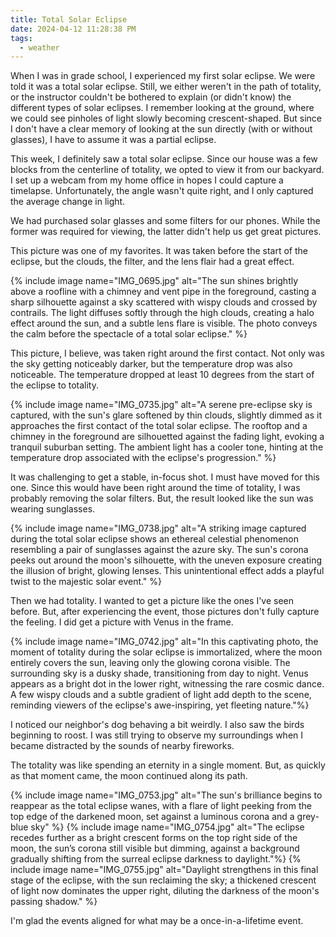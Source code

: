 ```yaml
---
title: Total Solar Eclipse
date: 2024-04-12 11:28:38 PM
tags:
  - weather
---
```


When I was in grade school, I experienced my first solar eclipse. We were told it was a total solar eclipse. Still, we either weren't in the path of totality, or the instructor couldn't be bothered to explain (or didn't know) the different types of solar eclipses. I remember looking at the ground, where we could see pinholes of light slowly becoming crescent-shaped. But since I don't have a clear memory of looking at the sun directly (with or without glasses), I have to assume it was a partial eclipse.

This week, I definitely saw a total solar eclipse. Since our house was a few blocks from the centerline of totality, we opted to view it from our backyard. I set up a webcam from my home office in hopes I could capture a timelapse. Unfortunately, the angle wasn't quite right, and I only captured the average change in light.

We had purchased solar glasses and some filters for our phones. While the former was required for viewing, the latter didn't help us get great pictures.

This picture was one of my favorites. It was taken before the start of the eclipse, but the clouds, the filter, and the lens flair had a great effect.

{% include image name="IMG_0695.jpg" alt="The sun shines brightly above a roofline with a chimney and vent pipe in the foreground, casting a sharp silhouette against a sky scattered with wispy clouds and crossed by contrails. The light diffuses softly through the high clouds, creating a halo effect around the sun, and a subtle lens flare is visible. The photo conveys the calm before the spectacle of a total solar eclipse." %}

This picture, I believe, was taken right around the first contact. Not only was the sky getting noticeably darker, but the temperature drop was also noticeable. The temperature dropped at least 10 degrees from the start of the eclipse to totality.

{% include image name="IMG_0735.jpg" alt="A serene pre-eclipse sky is captured, with the sun's glare softened by thin clouds, slightly dimmed as it approaches the first contact of the total solar eclipse. The rooftop and a chimney in the foreground are silhouetted against the fading light, evoking a tranquil suburban setting. The ambient light has a cooler tone, hinting at the temperature drop associated with the eclipse's progression." %}

It was challenging to get a stable, in-focus shot. I must have moved for this one. Since this would have been right around the time of totality, I was probably removing the solar filters. But, the result looked like the sun was wearing sunglasses.

{% include image name="IMG_0738.jpg" alt="A striking image captured during the total solar eclipse shows an ethereal celestial phenomenon resembling a pair of sunglasses against the azure sky. The sun's corona peeks out around the moon's silhouette, with the uneven exposure creating the illusion of bright, glowing lenses. This unintentional effect adds a playful twist to the majestic solar event." %}

Then we had totality. I wanted to get a picture like the ones I've seen before. But, after experiencing the event, those pictures don't fully capture the feeling. I did get a picture with Venus in the frame.

{% include image name="IMG_0742.jpg" alt="In this captivating photo, the moment of totality during the solar eclipse is immortalized, where the moon entirely covers the sun, leaving only the glowing corona visible. The surrounding sky is a dusky shade, transitioning from day to night. Venus appears as a bright dot in the lower right, witnessing the rare cosmic dance. A few wispy clouds and a subtle gradient of light add depth to the scene, reminding viewers of the eclipse's awe-inspiring, yet fleeting nature."%}

I noticed our neighbor's dog behaving a bit weirdly. I also saw the birds beginning to roost. I was still trying to observe my surroundings when I became distracted by the sounds of nearby fireworks.

The totality was like spending an eternity in a single moment. But, as quickly as that moment came, the moon continued along its path.

{% include image name="IMG_0753.jpg" alt="The sun's brilliance begins to reappear as the total eclipse wanes, with a flare of light peeking from the top edge of the darkened moon, set against a luminous corona and a grey-blue sky" %}
{% include image name="IMG_0754.jpg" alt="The eclipse recedes further as a bright crescent forms on the top right side of the moon, the sun’s corona still visible but dimming, against a background gradually shifting from the surreal eclipse darkness to daylight."%}
{% include image name="IMG_0755.jpg" alt="Daylight strengthens in this final stage of the eclipse, with the sun reclaiming the sky; a thickened crescent of light now dominates the upper right, diluting the darkness of the moon's passing shadow." %}

I'm glad the events aligned for what may be a once-in-a-lifetime event.
